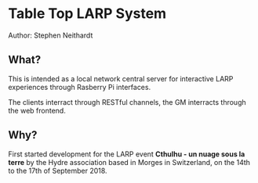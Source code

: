 # Table Top LARP System

Author: Stephen Neithardt

## What?

This is intended as a local network central server for interactive LARP experiences through Rasberry Pi interfaces.

The clients interract through RESTful channels, the GM interracts through the web frontend.

## Why?

First started development for the LARP event **Cthulhu - un nuage sous la terre** by the Hydre association based in Morges in Switzerland, on the 14th to the 17th of September 2018.
